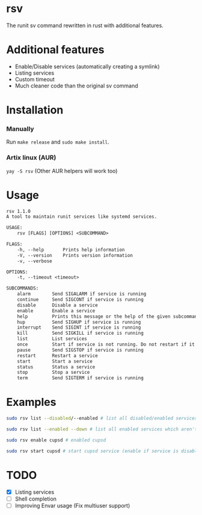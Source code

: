 # rsv
The runit sv command rewritten in rust with additional features.

# Additional features
- Enable/Disable services (automatically creating a symlink)
- Listing services
- Custom timeout
- Much cleaner code than the original sv command

# Installation
### Manually
Run `make release` and `sudo make install`.<br>

### Artix linux (AUR)
`yay -S rsv` (Other AUR helpers will work too)

# Usage
```txt
rsv 1.1.0
A tool to maintain runit services like systemd services.

USAGE:
    rsv [FLAGS] [OPTIONS] <SUBCOMMAND>

FLAGS:
    -h, --help       Prints help information
    -V, --version    Prints version information
    -v, --verbose

OPTIONS:
    -t, --timeout <timeout>

SUBCOMMANDS:
    alarm        Send SIGALARM if service is running
    continue     Send SIGCONT if service is running
    disable      Disable a service
    enable       Enable a service
    help         Prints this message or the help of the given subcommand(s)
    hup          Send SIGHUP if service is running
    interrupt    Send SIGINT if service is running
    kill         Send SIGKILL if service is running
    list         List services
    once         Start if service is not running. Do not restart if it stops
    pause        Send SIGSTOP if service is running
    restart      Restart a service
    start        Start a service
    status       Status a service
    stop         Stop a service
    term         Send SIGTERM if service is running
```

# Examples
```bash
sudo rsv list --disabled/--enabled # list all disabled/enabled services 
```

```bash
sudo rsv list --enabled --down # list all enabled services which aren't running
```

```bash
sudo rsv enable cupsd # enabled cupsd
```

```bash
sudo rsv start cupsd # start cupsd service (enable if service is disabled)
```

# TODO
- [x] Listing services
- [ ] Shell completion
- [ ] Improving Envar usage (Fix multiuser support)
